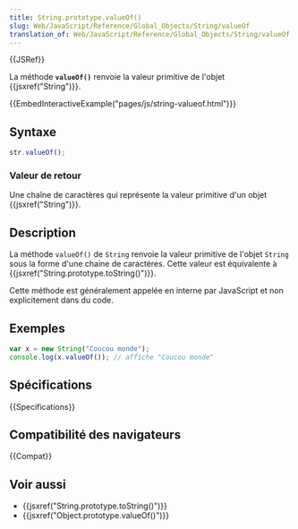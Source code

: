 ```yaml
---
title: String.prototype.valueOf()
slug: Web/JavaScript/Reference/Global_Objects/String/valueOf
translation_of: Web/JavaScript/Reference/Global_Objects/String/valueOf
---
```


{{JSRef}}

La méthode **`valueOf()`** renvoie la valeur primitive de l'objet {{jsxref("String")}}.

{{EmbedInteractiveExample("pages/js/string-valueof.html")}}

## Syntaxe

```js
str.valueOf();
```

### Valeur de retour

Une chaîne de caractères qui représente la valeur primitive d'un objet {{jsxref("String")}}.

## Description

La méthode `valueOf()` de `String` renvoie la valeur primitive de l'objet `String` sous la forme d'une chaine de caractères. Cette valeur est équivalente à {{jsxref("String.prototype.toString()")}}.

Cette méthode est généralement appelée en interne par JavaScript et non explicitement dans du code.

## Exemples

```js
var x = new String("Coucou monde");
console.log(x.valueOf()); // affiche "Coucou monde"
```

## Spécifications

{{Specifications}}

## Compatibilité des navigateurs

{{Compat}}

## Voir aussi

- {{jsxref("String.prototype.toString()")}}
- {{jsxref("Object.prototype.valueOf()")}}
